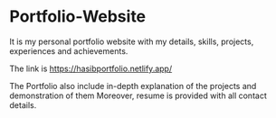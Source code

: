 # Portfolio-Website
It is my personal portfolio website with my details, skills, projects, experiences and achievements.

The link is https://hasibportfolio.netlify.app/

The Portfolio also include in-depth explanation of the projects and demonstration of them
Moreover, resume is provided with all contact details.
